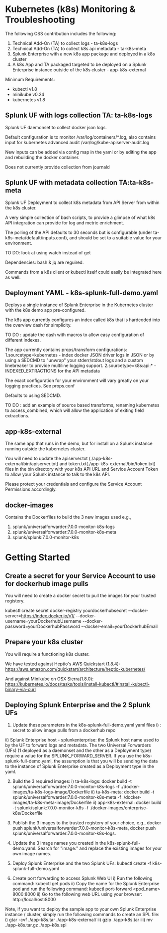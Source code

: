 # Kubernetes (k8s) Monitoring & Troubleshooting
The following OSS contribution includes the following:
1. Technical Add-On (TA) to collect logs - ta-k8s-logs
2. Technical Add-On (TA) to collect k8s api metadata - ta-k8s-meta
3. Splunk Enterprise with a new k8s app package and deployed in a k8s cluster
4. A k8s App and TA packaged targeted to be deployed on a Splunk Enterprise instance outside of the k8s cluster - app-k8s-external

Minimum Requirements:
- kubectl v1.8
- minikube v0.24
- kubernetes v1.8

## Splunk UF with logs collection TA: ta-k8s-logs
Splunk UF daemonset to collect docker json logs. 

Default configuration is to monitor /var/log/containers/*.log, also contains input for kubernetes advanced audit /var/log/kube-apiserver-audit.log

New inputs can be added via config map in the yaml or by editing the app and rebuilding the docker container. 

Does not currently provide collection from journald

## Splunk UF with metadata collection TA:ta-k8s-meta
Splunk UF Deployment to collect k8s metadata from API Server from within the k8s cluster.

A very simple collection of bash scripts, to provide a glimpse of what k8s API integration can provide for log and metric enrichment.

The polling of the API defaults to 30 seconds but is configurable (under ta-k8s-meta/default/inputs.conf), and should be set to a suitable value for your environment. 

TO DO: look at using watch instead of get  

Dependencies: bash & jq are reguired.  

Commands from a k8s client or kubectl itself could easily be integrated here as well.  

## Deployment YAML - k8s-splunk-full-demo.yaml
Deploys a single instance of Splunk Enterprise in the Kubernetes cluster with the k8s demo app pre-configured. 

The k8s app currently configures an index called k8s that is hardcoded into the overview dash for simplicity. 

TO DO : update the dash with macros to allow easy configuration of different indexes.

The app currently contains props/transform configurations:
1.sourcetype=kubernetes - index docker JSON driver logs in JSON or by using a SEDCMD to "unwrap" your stderr/stdout logs and a custom linebreaker to provide multiline logging support.
2.sourcetype=k8s:api:* - INDEXED_EXTRACTIONS for the API metadata

The exact configuration for your environment will vary greatly on your logging practices. See props.conf

Defaults to using SEDCMD. 

TO DO : add an example of source based transforms, renaming kubernetes to access_combined,  which will allow the application of exiting field extractions.  

## app-k8s-external
The same app that runs in the demo, but for install on a Splunk instance running outside the kubernetes cluster.

You will need to update the apiserver.txt (./app-k8s-external/bin/apiserver.txt) and token.txt(./app-k8s-external/bin/token.txt) files in the bin directory with your k8s API URL and Service Account Token to allow your Splunk instance to talk to the k8s API.

Please protect your credentials and configure the Service Account Permissions accordingly.  

## docker-images
Contains the Dockerfiles to build the 3 new images used e.g.,
1. splunk/universalforwarder:7.0.0-monitor-k8s-logs
2. splunk/universalforwarder:7.0.0-monitor-k8s-meta
3. splunk/splunk:7.0.0-monitor-k8s

# Getting Started
## Create a secret for your Service Account to use for dockerhub image pulls
You will need to create a docker secret to pull the images for your trusted registery.

kubectl create secret docker-registry yourdockerhubsecret --docker-server=https://index.docker.io/v1/ --docker-username=yourDockerhubUsername --docker-password=yourDockerhubPassword --docker-email=yourDockerhubEmail

## Prepare your k8s cluster
You will require a functioning k8s cluster.

We have tested against Heptio's AWS Quickstart (1.8.4):
https://aws.amazon.com/quickstart/architecture/heptio-kubernetes/ 

And against Minikube on OSX Sierra(1.8.0):
https://kubernetes.io/docs/tasks/tools/install-kubectl/#install-kubectl-binary-via-curl

## Deploying Splunk Enterprise and the 2 Splunk UFs
1. Update these parameters in the k8s-splunk-full-demo.yaml yaml files
i) <yourdockerhubsecret>: secret to allow image pulls from a dockerhub repo

ii) Splunk Enterprise host - splunkenterprise: the Splunk host name used to by the UF to forward logs and metadata. The two Universal Forwarders (UFs) (1 deployed as a daemonset and the other as a Deployment type) require a value for the SPLUNK_FORWARD_SERVER.  If you use the k8s-splunk-full-demo.yaml, the assumption is that you will be sending the data to the instance of Splunk Enterprise created as a Deployment type in the yaml. 

2. Build the 3 required images:
i) ta-k8s-logs: docker build -t splunk/universalforwarder:7.0.0-monitor-k8s-logs -f ./docker-images/ta-k8s-logs-image/Dockerfile
ii) ta-k8s-meta: docker build -t splunk/universalforwarder:7.0.0-monitor-k8s-meta -f ./docker-images/ta-k8s-meta-image/Dockerfile
ii) app-k8s-external: docker build -t splunk/splunk:7.0.0-monitor-k8s -f ./docker-images/enterprise-k8s/Dockerfile

3. Publish the 3 images to the trusted registery of your choice, e.g., docker push splunk/universalforwarder:7.0.0-monitor-k8s-meta, docker push splunk/universalforwarder:7.0.0-monitor-k8s-logs.

4. Update the 3 image names you created in the k8s-splunk-full-demo.yaml.  Search for "image:" and replace the existing images for your own image names.

5. Deploy Splunk Enterprise and the two Splunk UFs: kubectl create -f k8s-splunk-full-demo.yaml 

6. Create port forwarding to access Splunk Web UI
i) Run the following command: kubectl get pods
ii) Copy the name for the Splunk Enterprise pod and run the following command: kubectl port-forward <pod_name> 8000:8000
ii) Go to the following web URL using your browser: http://localhost:8000 

Note, if you want to deploy the sample app to your own Splunk Enterprise instance / cluster, simply run the following commands to create an SPL file:
i) gtar -cvf ./app-k8s.tar ./app-k8s-external/
ii) gzip ./app-k8s.tar
iii) mv ./app-k8s.tar.gz ./app-k8s.spl
